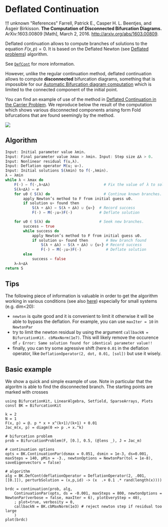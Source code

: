 # Deflated Continuation

!!! unknown "References"
    Farrell, Patrick E., Casper H. L. Beentjes, and Ásgeir Birkisson. **The Computation of Disconnected Bifurcation Diagrams.** ArXiv:1603.00809 [Math], March 2, 2016. http://arxiv.org/abs/1603.00809.

Deflated continuation allows to compute branches of solutions to the equation $F(x,p)=0$. It is based on the Deflated Newton (see [Deflated problems](@ref)) algorithm.

See [`DefCont`](@ref) for more information.

However, unlike the regular continuation method, deflated continuation allows to compute **disconnected** bifurcation diagrams, something that is impossible for our [Automatic Bifurcation diagram computation](@ref) which is limited to the connected component of the initial point.

You can find an example of use of the method in [Deflated Continuation in the Carrier Problem](@ref). We reproduce below the result of the computation which shows various disconnected components arising form Fold bifurcations that  are found seemingly by the method.

![](carrier.png)

## Algorithm

```julia
Input: Initial parameter value λmin.
Input: Final parameter value λmax > λmin. Input: Step size ∆λ > 0.
Input: Nonlinear residual f(u,λ).
Input: Deflation operator M(u; u∗).
Input: Initial solutions S(λmin) to f(·,λmin).
λ ← λmin
while λ < λmax do
	F(·) ← f(·,λ+∆λ) 						# Fix the value of λ to solve for.
	S(λ+∆λ) ← ∅
	for u0 ∈ S(λ) do 						# Continue known branches.
		apply Newton’s method to F from initial guess u0.
		if solution u∗ found then
			S(λ + ∆λ) ← S(λ + ∆λ) ∪ {u∗}  # Record success
			F(·) ← M(·;u∗)F(·)			  # Deflate solution

	for u0 ∈ S(λ) do 					  # Seek new branches.
		success ← true
		while success do
			apply Newton’s method to F from initial guess u0.
			if solution u∗ found then		 # New branch found
				S(λ + ∆λ) ← S(λ + ∆λ) ∪ {u∗} # Record success
				F(·) ← M(·;u∗)F(·)		     # Deflate solution
		else
			success ← false
	λ←λ+∆λ
return S
```

## Tips

The following piece of information is valuable in order to get the algorithm working in various conditions (see also [here](https://github.com/rveltz/BifurcationKit.jl/issues/33)) especially for small systems (e.g. dim<20):

- `newton` is quite good and it is convenient to limit it otherwise it will be able to bypass the deflation. For example, you can use `maxIter = 10` in `NewtonPar`
- try to limit the newton residual by using the argument `callbackN = BifurcationKit. cbMaxNorm(1e7)`. This will likely remove the occurence of `┌ Error: Same solution found for identical parameter value!!`
- finally, you can try some agressive shift (here `0.01` in the deflation operator, like `DeflationOperator(2, dot, 0.01, [sol])` but use it wisely.

## Basic example

We show a quick and simple example of use. Note in particular that the algoritm is able to find the disconnected branch. The starting points are marked with crosses

```@example
using BifurcationKit, LinearAlgebra, Setfield, SparseArrays, Plots
const BK = BifurcationKit

k = 2
N = 1
F(x, p) = @. p * x + x^(k+1)/(k+1) + 0.01
Jac_m(x, p) = diagm(0 => p .+ x.^k)

# bifurcation problem
prob = BifurcationProblem(F, [0.], 0.5, (@lens _), J = Jac_m)

# continuation options
opts = BK.ContinuationPar(dsmax = 0.051, dsmin = 1e-3, ds=0.001, maxSteps = 140, pMin = -3., newtonOptions = NewtonPar(tol = 1e-8), saveEigenvectors = false)

# algorithm
alg = BK.DefCont(deflationOperator = DeflationOperator(2, .001, [[0.]]), perturbSolution = (x,p,id) -> (x  .+ 0.1 .* rand(length(x))))

brdc = continuation(prob, alg,
	ContinuationPar(opts, ds = -0.001, maxSteps = 800, newtonOptions = NewtonPar(verbose = false, maxIter = 6), plotEveryStep = 40),
	; plot=true, verbosity = 0,
	callbackN = BK.cbMaxNorm(1e3) # reject newton step if residual too large
	)
plot(brdc)
```
